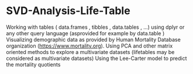 # SVD-Analysis-Life-Table

Working with tables ( data.frames , tibbles , data.tables , ...) using dplyr or any other query language (asprovided for example by data.table )
Visualizing demographic data as provided by Human Mortality Database organization (https://www.mortality.org).
Using PCA and other matrix oriented methods to explore a multivariate datasets (lifetables may be considered as multivariate datasets)
Using the Lee-Carter model to predict the mortality quotients
